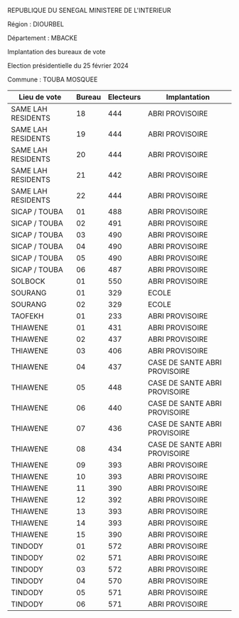 REPUBLIQUE DU SENEGAL MINISTERE DE L'INTERIEUR

Région : DIOURBEL

Département : MBACKE

Implantation des bureaux de vote

Election présidentielle du 25 février 2024

Commune : TOUBA MOSQUEE

| Lieu de vote | Bureau | Electeurs | Implantation |
| - | - | - | - |
| SAME LAH RESIDENTS | 18 | 444 | ABRI PROVISOIRE |
| SAME LAH RESIDENTS | 19 | 444 | ABRI PROVISOIRE |
| SAME LAH RESIDENTS | 20 | 444 | ABRI PROVISOIRE |
| SAME LAH RESIDENTS | 21 | 442 | ABRI PROVISOIRE |
| SAME LAH RESIDENTS | 22 | 444 | ABRI PROVISOIRE |
| SICAP / TOUBA | 01 | 488 | ABRI PROVISOIRE |
| SICAP / TOUBA | 02 | 491 | ABRI PROVISOIRE |
| SICAP / TOUBA | 03 | 490 | ABRI PROVISOIRE |
| SICAP / TOUBA | 04 | 490 | ABRI PROVISOIRE |
| SICAP / TOUBA | 05 | 490 | ABRI PROVISOIRE |
| SICAP / TOUBA | 06 | 487 | ABRI PROVISOIRE |
| SOLBOCK | 01 | 550 | ABRI PROVISOIRE |
| SOURANG | 01 | 329 | ECOLE |
| SOURANG | 02 | 329 | ECOLE |
| TAOFEKH | 01 | 233 | ABRI PROVISOIRE |
| THIAWENE | 01 | 431 | ABRI PROVISOIRE |
| THIAWENE | 02 | 437 | ABRI PROVISOIRE |
| THIAWENE | 03 | 406 | ABRI PROVISOIRE |
| THIAWENE | 04 | 437 | CASE DE SANTE ABRI PROVISOIRE |
| THIAWENE | 05 | 448 | CASE DE SANTE ABRI PROVISOIRE |
| THIAWENE | 06 | 440 | CASE DE SANTE ABRI PROVISOIRE |
| THIAWENE | 07 | 436 | CASE DE SANTE ABRI PROVISOIRE |
| THIAWENE | 08 | 434 | CASE DE SANTE ABRI PROVISOIRE |
| THIAWENE | 09 | 393 | ABRI PROVISOIRE |
| THIAWENE | 10 | 393 | ABRI PROVISOIRE |
| THIAWENE | 11 | 390 | ABRI PROVISOIRE |
| THIAWENE | 12 | 392 | ABRI PROVISOIRE |
| THIAWENE | 13 | 393 | ABRI PROVISOIRE |
| THIAWENE | 14 | 393 | ABRI PROVISOIRE |
| THIAWENE | 15 | 390 | ABRI PROVISOIRE |
| TINDODY | 01 | 572 | ABRI PROVISOIRE |
| TINDODY | 02 | 571 | ABRI PROVISOIRE |
| TINDODY | 03 | 572 | ABRI PROVISOIRE |
| TINDODY | 04 | 570 | ABRI PROVISOIRE |
| TINDODY | 05 | 571 | ABRI PROVISOIRE |
| TINDODY | 06 | 571 | ABRI PROVISOIRE |

<!-- PageNumber="28/34" -->
